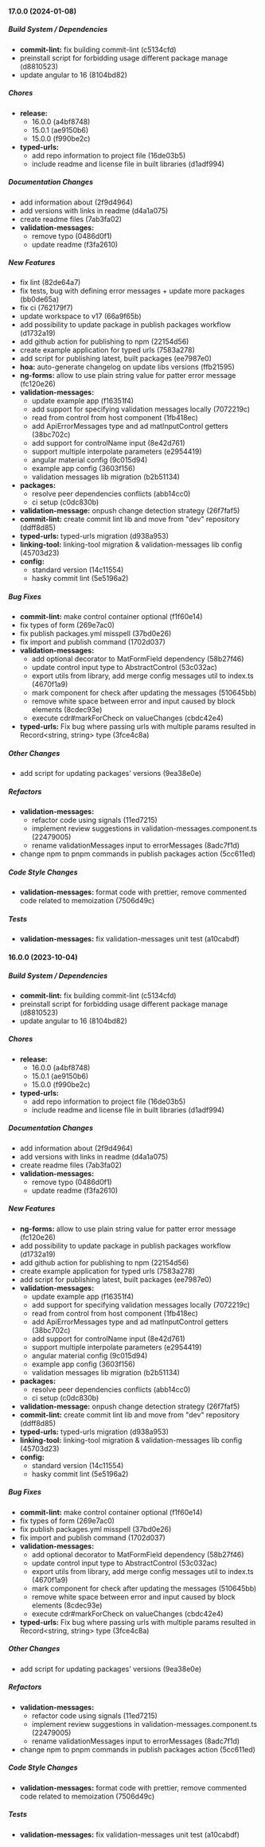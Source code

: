 #### 17.0.0 (2024-01-08)

##### Build System / Dependencies

- **commit-lint:** fix building commit-lint (c5134cfd)
- preinstall script for forbidding usage different package manage (d8810523)
- update angular to 16 (8104bd82)

##### Chores

- **release:**
  - 16.0.0 (a4bf8748)
  - 15.0.1 (ae9150b6)
  - 15.0.0 (f990be2c)
- **typed-urls:**
  - add repo information to project file (16de03b5)
  - include readme and license file in built libraries (d1adf994)

##### Documentation Changes

- add information about (2f9d4964)
- add versions with links in readme (d4a1a075)
- create readme files (7ab3fa02)
- **validation-messages:**
  - remove typo (0486d0f1)
  - update readme (f3fa2610)

##### New Features

- fix lint (82de64a7)
- fix tests, bug with defining error messages + update more packages (bb0de65a)
- fix ci (762179f7)
- update workspace to v17 (66a9f65b)
- add possibility to update package in publish packages workflow (d1732a19)
- add github action for publishing to npm (22154d56)
- create example application for typed urls (7583a278)
- add script for publishing latest, built packages (ee7987e0)
- **hoa:** auto-generate changelog on update libs versions (ffb21595)
- **ng-forms:** allow to use plain string value for patter error message (fc120e26)
- **validation-messages:**
  - update example app (f16351f4)
  - add support for specifying validation messages locally (7072219c)
  - read from control from host component (1fb418ec)
  - add ApiErrorMessages type and ad matInputControl getters (38bc702c)
  - add support for controlName input (8e42d761)
  - support multiple interpolate parameters (e2954419)
  - angular material config (9c015d94)
  - example app config (3603f156)
  - validation messages lib migration (b2b51134)
- **packages:**
  - resolve peer dependencies conflicts (abb14cc0)
  - ci setup (c0dc830b)
- **validation-message:** onpush change detection strategy (26f7faf5)
- **commit-lint:** create commit lint lib and move from "dev" repository (ddff8d85)
- **typed-urls:** typed-urls migration (d938a953)
- **linking-tool:** linking-tool migration & validation-messages lib config (45703d23)
- **config:**
  - standard version (14c11554)
  - hasky commit lint (5e5196a2)

##### Bug Fixes

- **commit-lint:** make control container optional (f1f60e14)
- fix types of form (269e7ac0)
- fix publish packages.yml misspell (37bd0e26)
- fix import and publish command (1702d037)
- **validation-messages:**
  - add optional decorator to MatFormField dependency (58b27f46)
  - update control input type to AbstractControl (53c032ac)
  - export utils from library, add merge config messages util to index.ts (4670f1a9)
  - mark component for check after updating the messages (510645bb)
  - remove white space between error and input caused by block elements (8cdec93e)
  - execute cdr#markForCheck on valueChanges (cbdc42e4)
- **typed-urls:** Fix bug where passing urls with multiple params resulted in Record<string, string> type (3fce4c8a)

##### Other Changes

- add script for updating packages' versions (9ea38e0e)

##### Refactors

- **validation-messages:**
  - refactor code using signals (11ed7215)
  - implement review suggestions in validation-messages.component.ts (22479005)
  - rename validationMessages input to errorMessages (8adc7f1d)
- change npm to pnpm commands in publish packages action (5cc611ed)

##### Code Style Changes

- **validation-messages:** format code with prettier, remove commented code related to memoization (7506d49c)

##### Tests

- **validation-messages:** fix validation-messages unit test (a10cabdf)

#### 16.0.0 (2023-10-04)

##### Build System / Dependencies

- **commit-lint:** fix building commit-lint (c5134cfd)
- preinstall script for forbidding usage different package manage (d8810523)
- update angular to 16 (8104bd82)

##### Chores

- **release:**
  - 16.0.0 (a4bf8748)
  - 15.0.1 (ae9150b6)
  - 15.0.0 (f990be2c)
- **typed-urls:**
  - add repo information to project file (16de03b5)
  - include readme and license file in built libraries (d1adf994)

##### Documentation Changes

- add information about (2f9d4964)
- add versions with links in readme (d4a1a075)
- create readme files (7ab3fa02)
- **validation-messages:**
  - remove typo (0486d0f1)
  - update readme (f3fa2610)

##### New Features

- **ng-forms:** allow to use plain string value for patter error message (fc120e26)
- add possibility to update package in publish packages workflow (d1732a19)
- add github action for publishing to npm (22154d56)
- create example application for typed urls (7583a278)
- add script for publishing latest, built packages (ee7987e0)
- **validation-messages:**
  - update example app (f16351f4)
  - add support for specifying validation messages locally (7072219c)
  - read from control from host component (1fb418ec)
  - add ApiErrorMessages type and ad matInputControl getters (38bc702c)
  - add support for controlName input (8e42d761)
  - support multiple interpolate parameters (e2954419)
  - angular material config (9c015d94)
  - example app config (3603f156)
  - validation messages lib migration (b2b51134)
- **packages:**
  - resolve peer dependencies conflicts (abb14cc0)
  - ci setup (c0dc830b)
- **validation-message:** onpush change detection strategy (26f7faf5)
- **commit-lint:** create commit lint lib and move from "dev" repository (ddff8d85)
- **typed-urls:** typed-urls migration (d938a953)
- **linking-tool:** linking-tool migration & validation-messages lib config (45703d23)
- **config:**
  - standard version (14c11554)
  - hasky commit lint (5e5196a2)

##### Bug Fixes

- **commit-lint:** make control container optional (f1f60e14)
- fix types of form (269e7ac0)
- fix publish packages.yml misspell (37bd0e26)
- fix import and publish command (1702d037)
- **validation-messages:**
  - add optional decorator to MatFormField dependency (58b27f46)
  - update control input type to AbstractControl (53c032ac)
  - export utils from library, add merge config messages util to index.ts (4670f1a9)
  - mark component for check after updating the messages (510645bb)
  - remove white space between error and input caused by block elements (8cdec93e)
  - execute cdr#markForCheck on valueChanges (cbdc42e4)
- **typed-urls:** Fix bug where passing urls with multiple params resulted in Record<string, string> type (3fce4c8a)

##### Other Changes

- add script for updating packages' versions (9ea38e0e)

##### Refactors

- **validation-messages:**
  - refactor code using signals (11ed7215)
  - implement review suggestions in validation-messages.component.ts (22479005)
  - rename validationMessages input to errorMessages (8adc7f1d)
- change npm to pnpm commands in publish packages action (5cc611ed)

##### Code Style Changes

- **validation-messages:** format code with prettier, remove commented code related to memoization (7506d49c)

##### Tests

- **validation-messages:** fix validation-messages unit test (a10cabdf)
